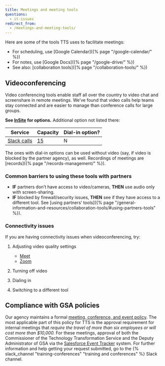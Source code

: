 ```yaml
---
title: Meetings and meeting tools
questions:
  - it-issues
redirect_from:
  - /meetings-and-meeting-tools/
---
```


Here are some of the tools TTS uses to facilitate meetings:

- For scheduling, use [Google Calendar]({% page "/google-calendar/" %})
- For notes, use [Google Docs]({% page "/google-drive/" %})
- See also: [collaboration tools]({% page "/collaboration-tools/" %})

## Videoconferencing

Video conferencing tools enable staff all over the country to video chat and
screenshare in remote meetings. We’ve found that video calls help teams stay
connected and are easier to manage than conference calls for large groups.

**See
[InSite](https://insite.gsa.gov/employee-resources/information-technology/do-it-yourself-self-help/virtual-and-online-meetings)
for options.** Additional option not listed there:

| Service                                                                             | Capacity                                                                         | Dial-in option? |
| ----------------------------------------------------------------------------------- | -------------------------------------------------------------------------------- | --------------- |
| [Slack calls](https://slack.com/help/articles/115003498363-Slack-Calls--the-basics) | [15](https://slack.com/help/articles/216771908-Make-calls-in-Slack#start-a-call) | N               |

The ones with dial-in options can be used without video (say, if video is
blocked by the partner agency), as well. Recordings of meetings are
[records]({% page "/records-management/" %}).

### Common barriers to using these tools with partners

- **IF** partners don’t have access to video/cameras, **THEN** use audio only
  with screen-sharing.
- **IF** blocked by firewall/security issues, **THEN** see if they have access
  to a different tool. See [using partners’
  tools]({% page "/general-information-and-resources/collaboration-tools/#using-partners-tools" %}).

### Connectivity issues

If you are having connectivity issues when videoconferencing, try:

1. Adjusting video quality settings

   - [Meet](https://support.google.com/a/users/answer/9302964#adjust-video-quality)
   - [Zoom](https://support.zoom.us/hc/en-us/articles/201362623-Changing-settings-in-the-desktop-client-or-mobile-app)

2. Turning off video
3. Dialing in
4. Switching to a different tool

## Compliance with GSA policies

Our agency maintains a formal
[meeting, conference, and event policy](<https://www.gsa.gov/portal/mediaId/205471/fileName/OAS_57851_Conference_and_Event_Management_(Signed_on_January_28__2015).action>).
The most applicable part of this policy for TTS is the approval requirement for
internal meetings that _require the travel of more than six employees or will
cost more than $10,000._ For these meetings, approval of both the Commissioner
of the Technology Transformation Service and the Deputy Administrator of GSA via
the [Salesforce Event Tracker](https://gsa.my.salesforce.com/a1b/o) system. For
further information and help getting your request submitted, go to the
{% slack_channel "training-conferences" "training and conferences" %} Slack
channel.
